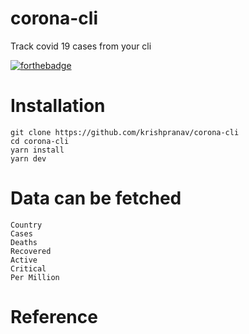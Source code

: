 # corona-cli
Track covid 19 cases from your cli 

[![forthebadge](https://forthebadge.com/images/badges/made-with-crayons.svg)](https://forthebadge.com)

# Installation
```
git clone https://github.com/krishpranav/corona-cli
cd corona-cli
yarn install
yarn dev
```

# Data can be fetched
```
Country
Cases
Deaths
Recovered
Active
Critical
Per Million
```

# Reference
<img src="">